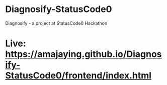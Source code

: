 # Diagnosify-StatusCode0
Diagnosify - a project at StatusCode0 Hackathon

# Live: https://amajaying.github.io/Diagnosify-StatusCode0/frontend/index.html
